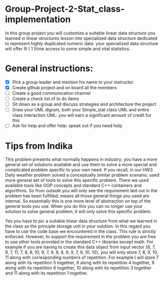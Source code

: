 # Group-Project-2-Stat_class-implementation
In this group project you will customize a suitable linear data structure you  learned in linear structures lesson into specialized data structure dedicated to represent highly duplicated numeric data. your specialized data structure will offer Θ ( 1 )time access to some simple and vital statistics. 

# General instructions:

- [x] Pick a group leader and mention his name to your instructor 
- [x] Create github project and on board all the members
- [ ] Create a good communication channel
- [ ] Create a check list of to do items
- [ ] Sit down as a group and discuss strategies and architecture the project
- [ ] Draw your UML digram, both your Simple_stat class UML and entire class interaction UML: you will earn a significant amount of credit for this
- [ ] Ask for help and offer help: speak out if you need help

# Tips from Indika

This problem presents what normally happens in industry; you have a more general set of solutions available and use them to solve a more special and complicated problem specific to your own need. If you recall, in our HW3 Daily weather problem solved a conceptually similar problem scenario; used more general set of tools to solve this specific problem. There we used available tools like OOP concepts and standard C++ containers and algorithms. So from outside you will only see the requirement laid out in the problem has been fulfilled; means all those general things you used are internal.  So essentially this is one more level of abstraction on top of the general tools you use. When you do this you can no longer use your solution to solve general problem; it will only solve this specific problem.

Yes you have to pic a suitable linear data structure from what we learned in the class as the principle storage unit in your solution. In this regard you have to use the code base we encountered in the class. This rule is strictly enforced. However, to support the requirement in the problem you are free to use other tools provided in the standard C++ libraries except math. For example if you are having to create this data object from input vector {8, 7,  9, 7, 11, 7, 8, 8, 10, 9, 7, 9, 9, 8, 9, 9, 7, 9, 10, 10}, you will only store 7, 8, 9, 10, 11 along with corresponding numbers of repetition. For example I will store 7 along with its repetition 5 together, 8 along with its repetition 4 together,  9 along with its repetition 6 together, 10 along with its repetition 3 together and 11 along with its repetition 1 together. 


